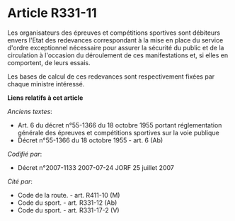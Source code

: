 # Article R331-11

Les organisateurs des épreuves et compétitions sportives sont débiteurs envers l'Etat des redevances correspondant à la mise
en place du service d'ordre exceptionnel nécessaire pour assurer la sécurité du public et de la circulation à l'occasion du
déroulement de ces manifestations et, si elles en comportent, de leurs essais.

Les bases de calcul de ces redevances sont respectivement fixées par chaque ministre intéressé.

**Liens relatifs à cet article**

_Anciens textes_:

  - Art. 6 du décret n°55-1366 du 18 octobre 1955 portant réglementation générale des épreuves et compétitions sportives sur la voie publique
  - Décret n°55-1366 du 18 octobre 1955 - art. 6 (Ab)

_Codifié par_:

  - Décret n°2007-1133 2007-07-24 JORF 25 juillet 2007

_Cité par_:

  - Code de la route. - art. R411-10 (M)
  - Code du sport. - art. R331-12 (Ab)
  - Code du sport. - art. R331-17-2 (V)
